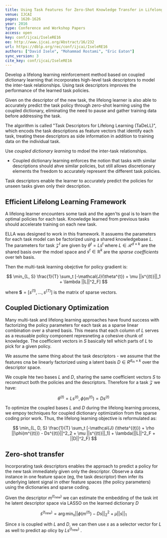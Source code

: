 ```yaml
---
title: Using Task Features for Zero-Shot Knowledge Transfer in Lifelong Learning.
venue: IJCAI
pages: 1620-1626
year: 2016
type: Conference and Workshop Papers
access: open
key: conf/ijcai/IseleRE16
ee: http://www.ijcai.org/Abstract/16/232
url: https://dblp.org/rec/conf/ijcai/IseleRE16
authors: ["David Isele", "Mohammad Rostami", "Eric Eaton"]
sync_version: 3
cite_key: conf/ijcai/IseleRE16
---
```


Develop a lifelong learning reinforcement method based on coupled dictionary learning that incorporates high-level task descriptors to model the inter-task relationships. Using task descriptors improves the performance of the learned task policies.

Given on the descriptor of the new task, the lifelong learner is also able to accurately predict the task policy through zero-shot learning using the coupled dictionary, eliminating the need to pause and gather training data before addressing the task.

The algorithm is called "Task Descriptors for Lifelong Learning (TaDeLL)", which encods the task descriptions as feature vectors that identify each task, treating these descriptors as side information in addition to training data on the individual task.

Use *coupled dictionary learning* to mdoel the inter-task relationships.

 - Coupled dictionary learning enforces the notion that tasks with similar descriptions should ahve similar policies, but still allows discretionary elements the freedom to accurately represent the different task policies.


Task descriptors enable the learner to accurately predict the policies for unseen tasks given only their description.

## Efficient Lifelong Learning Framework

A lifelong learner encounters some task and the agen'ts goal is to learn the optimal policies for each task. Knowledge learned from previous tasks should accelerate training on each new task.

ELLA was designed to work in this framework. It assuems the parameters for each task model can be factorized using a shared knowledgebase $L$. The parameters for task $\mathcal{Z}^{t}$ are given by $\theta^{t} = Ls^{t}$ where $L \in \mathcal{R}^{d \times k}$ are the shared basis over the mdoel space and $s^t \in \mathbb{R}^{k}$ are the *sparse coefficients* over teh basis.

Then the multi-task learning obejctive for policy gradient is:

$$
\min_{L, S} \frac{1}{T} \sum_t [-\mathcal{J}(\theta^{t}) + \mu ||s^{(t)}||_1 + \lambda ||L||^2_F]
$$

where $\mathbf{S} = [s^{(1)}, ..., s^{(T)}]$ is the matrix of sparse vectors.

## Coupled Dictionary Optimization

Many multi-task and lifelong learning approaches have found success with factorizing the policy parameters for each task as a sparse linear combination over a shared basis. This means that each column of $L$ serves as a reusuable policy component represneting a cohesive chunk of knowledge. The coefficient vectors in $S$ basically tell which parts of $L$ to pick for a given policy.


We assume the same thing about the task descriptors  - we assume that the features cna be linearly factorized using a latent basis $D \in R^{d_m \times k}$ over the descriptor space.

We couple hte two bases $L$ and $D$, sharing the same coefficient vectors $S$ to reconstruct both the policies and the descriptors. Therefore for a task $\mathcal{Z}$ we have:

$$
\theta^{(t)} = Ls^{(t)}, \phi(m^{(t)}) = Ds^{(t)}
$$

To optimize the coupled bases $L$ and $D$ during the lifelong learning process, we empoy techniques for coupled dictionary optimization from the sparse coding prior work. Thus, the lifelong learning objective is reformulated as:

$$
\min_{L, D, S} \frac{1}{T} \sum_t [-\mathcal{J} (\theta^{(t)}) + \rho ||\phi(m^{(t)}) - Ds^{(t)}||^2_2 + \mu ||s^{(t)}||_1] + \lambda(||L||^2_F + ||D||^2_F)
$$

## Zero-shot transfer

Incorporating task descriptors enables the approach to predict a policy for the new task immediately given only the descriptor. Observe a data instance in one feature space (eg, the task descriptor) then infer its underlying latent signal in other feature spaces (the policy parameters) using the dictionaries and sparse coding.

Given the descriptor $m^{(t_{\text{new}})}$ we can estimate the embedding of the task int he latent descriptor space via LASSO on the learned dictionary $D$

$$
\tilde {s}^{(t_{\text{new}})} = \arg \min_s ||\phi(m^{(t)}) - Ds||^2_2 + \mu ||s||_1
$$

Since $s$ is coupled with $L$ and $D$, we can then use $s$ as a selector vector for $L$ as well to predict ap olicy by $Ls^{(t_{\text{new}})}$ .